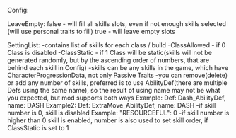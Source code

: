 Config:

LeaveEmpty: false - will fill all skills slots, even if not enough skills selected
					(will use personal traits to fill)
			true - will leave empty slots

SettingList:
-contains list of skills for each class / build
-ClassAllowed - if 0 Class is disabled
-ClassStatic - if 1 Class will be static(skills will not be generated randomly,
	but by the ascending order of numbers, that are behind each skill in Config)
-skills can be any skills in the game, which have CharacterProgressionData,
	not only Passive Traits
-you can remove(delete) or add any number of skills, 
	preferred is to use AbilityDef(there are multiple Defs using the same name),
	so the result of using name may not be what you expected, but mod supports both ways
	Example: Def: Dash_AbilityDef, name: DASH
	Example2: Def: ExtraMove_AbilityDef, name: DASH
-if skill number is 0, skill is disabled Example: "RESOURCEFUL": 0
-if skill number is higher than 0 skill is enabled, number is also used to set
	skill order, if ClassStatic is set to 1